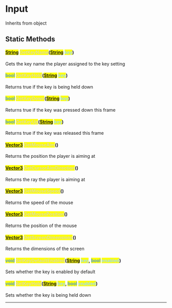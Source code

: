 # Input
Inherits from object
## Static Methods
#### <mark style="color:#509cd4;">[String](../static/String.md)</mark> <mark style="color:#dcdcaa;">GetKeyName</mark>(<mark style="color:#509cd4;">[String](../static/String.md)</mark> <mark style="color:#9cdcfe;">key</mark>)
Gets the key name the player assigned to the key setting
#### <mark style="color:#509cd4;">bool</mark> <mark style="color:#dcdcaa;">GetKeyHold</mark>(<mark style="color:#509cd4;">[String](../static/String.md)</mark> <mark style="color:#9cdcfe;">key</mark>)
Returns true if the key is being held down
#### <mark style="color:#509cd4;">bool</mark> <mark style="color:#dcdcaa;">GetKeyDown</mark>(<mark style="color:#509cd4;">[String](../static/String.md)</mark> <mark style="color:#9cdcfe;">key</mark>)
Returns true if the key was pressed down this frame
#### <mark style="color:#509cd4;">bool</mark> <mark style="color:#dcdcaa;">GetKeyUp</mark>(<mark style="color:#509cd4;">[String](../static/String.md)</mark> <mark style="color:#9cdcfe;">key</mark>)
Returns true if the key was released this frame
#### <mark style="color:#509cd4;">[Vector3](../objects/Vector3.md)</mark> <mark style="color:#dcdcaa;">GetMouseAim</mark>()
Returns the position the player is aiming at
#### <mark style="color:#509cd4;">[Vector3](../objects/Vector3.md)</mark> <mark style="color:#dcdcaa;">GetCursorAimDirection</mark>()
Returns the ray the player is aiming at
#### <mark style="color:#509cd4;">[Vector3](../objects/Vector3.md)</mark> <mark style="color:#dcdcaa;">GetMouseSpeed</mark>()
Returns the speed of the mouse
#### <mark style="color:#509cd4;">[Vector3](../objects/Vector3.md)</mark> <mark style="color:#dcdcaa;">GetMousePosition</mark>()
Returns the position of the mouse
#### <mark style="color:#509cd4;">[Vector3](../objects/Vector3.md)</mark> <mark style="color:#dcdcaa;">GetScreenDimensions</mark>()
Returns the dimensions of the screen
#### <mark style="color:#509cd4;">void</mark> <mark style="color:#dcdcaa;">SetKeyDefaultEnabled</mark>(<mark style="color:#509cd4;">[String](../static/String.md)</mark> <mark style="color:#9cdcfe;">key</mark>, <mark style="color:#509cd4;">bool</mark> <mark style="color:#9cdcfe;">enabled</mark>)
Sets whether the key is enabled by default
#### <mark style="color:#509cd4;">void</mark> <mark style="color:#dcdcaa;">SetKeyHold</mark>(<mark style="color:#509cd4;">[String](../static/String.md)</mark> <mark style="color:#9cdcfe;">key</mark>, <mark style="color:#509cd4;">bool</mark> <mark style="color:#9cdcfe;">enabled</mark>)
Sets whether the key is being held down

---

